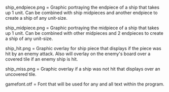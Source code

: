 ship_endpiece.png = Graphic portraying the endpiece of a ship that takes up 1 unit. Can be combined with ship midpieces
and another endpiece to create a ship of any unit-size.

ship_midpiece.png = Graphic portraying the midpiece of a ship that takes up 1 unit. Can be combined with other midpieces
and 2 endpieces to create a ship of any unit-size.

ship_hit.png = Graphic overlay for ship piece that displays if the piece was hit by an enemy attack. Also will overlay on
the enemy's board over a covered tile if an enemy ship is hit.

ship_miss.png = Graphic overlay if a ship was not hit that displays over an uncovered tile. 

gamefont.otf = Font that will be used for any and all text within the program.
